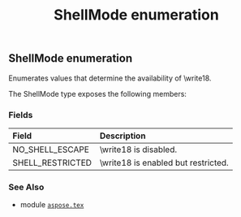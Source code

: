 ﻿---
title: ShellMode enumeration
second_title: Aspose.TeX for Python via .NET API References
description: 
type: docs
weight: 90
url: /python-net/aspose.tex/shellmode/
is_root: false
---

## ShellMode enumeration

Enumerates values that determine the availability of \write18.



The ShellMode type exposes the following members:

### Fields
| Field | Description |
| :- | :- |
| NO_SHELL_ESCAPE | \write18 is disabled. |
| SHELL_RESTRICTED | \write18 is enabled but restricted. |



### See Also
* module [`aspose.tex`](..)
